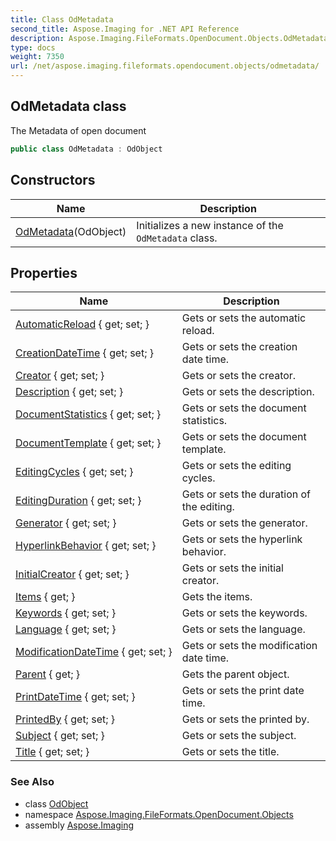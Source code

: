 ```yaml
---
title: Class OdMetadata
second_title: Aspose.Imaging for .NET API Reference
description: Aspose.Imaging.FileFormats.OpenDocument.Objects.OdMetadata class. The Metadata of open document
type: docs
weight: 7350
url: /net/aspose.imaging.fileformats.opendocument.objects/odmetadata/
---
```

## OdMetadata class

The Metadata of open document

```csharp
public class OdMetadata : OdObject
```

## Constructors

| Name | Description |
| --- | --- |
| [OdMetadata](odmetadata/)(OdObject) | Initializes a new instance of the `OdMetadata` class. |

## Properties

| Name | Description |
| --- | --- |
| [AutomaticReload](../../aspose.imaging.fileformats.opendocument.objects/odmetadata/automaticreload/) { get; set; } | Gets or sets the automatic reload. |
| [CreationDateTime](../../aspose.imaging.fileformats.opendocument.objects/odmetadata/creationdatetime/) { get; set; } | Gets or sets the creation date time. |
| [Creator](../../aspose.imaging.fileformats.opendocument.objects/odmetadata/creator/) { get; set; } | Gets or sets the creator. |
| [Description](../../aspose.imaging.fileformats.opendocument.objects/odmetadata/description/) { get; set; } | Gets or sets the description. |
| [DocumentStatistics](../../aspose.imaging.fileformats.opendocument.objects/odmetadata/documentstatistics/) { get; set; } | Gets or sets the document statistics. |
| [DocumentTemplate](../../aspose.imaging.fileformats.opendocument.objects/odmetadata/documenttemplate/) { get; set; } | Gets or sets the document template. |
| [EditingCycles](../../aspose.imaging.fileformats.opendocument.objects/odmetadata/editingcycles/) { get; set; } | Gets or sets the editing cycles. |
| [EditingDuration](../../aspose.imaging.fileformats.opendocument.objects/odmetadata/editingduration/) { get; set; } | Gets or sets the duration of the editing. |
| [Generator](../../aspose.imaging.fileformats.opendocument.objects/odmetadata/generator/) { get; set; } | Gets or sets the generator. |
| [HyperlinkBehavior](../../aspose.imaging.fileformats.opendocument.objects/odmetadata/hyperlinkbehavior/) { get; set; } | Gets or sets the hyperlink behavior. |
| [InitialCreator](../../aspose.imaging.fileformats.opendocument.objects/odmetadata/initialcreator/) { get; set; } | Gets or sets the initial creator. |
| [Items](../../aspose.imaging.fileformats.opendocument/odobject/items/) { get; } | Gets the items. |
| [Keywords](../../aspose.imaging.fileformats.opendocument.objects/odmetadata/keywords/) { get; set; } | Gets or sets the keywords. |
| [Language](../../aspose.imaging.fileformats.opendocument.objects/odmetadata/language/) { get; set; } | Gets or sets the language. |
| [ModificationDateTime](../../aspose.imaging.fileformats.opendocument.objects/odmetadata/modificationdatetime/) { get; set; } | Gets or sets the modification date time. |
| [Parent](../../aspose.imaging.fileformats.opendocument/odobject/parent/) { get; } | Gets the parent object. |
| [PrintDateTime](../../aspose.imaging.fileformats.opendocument.objects/odmetadata/printdatetime/) { get; set; } | Gets or sets the print date time. |
| [PrintedBy](../../aspose.imaging.fileformats.opendocument.objects/odmetadata/printedby/) { get; set; } | Gets or sets the printed by. |
| [Subject](../../aspose.imaging.fileformats.opendocument.objects/odmetadata/subject/) { get; set; } | Gets or sets the subject. |
| [Title](../../aspose.imaging.fileformats.opendocument.objects/odmetadata/title/) { get; set; } | Gets or sets the title. |

### See Also

* class [OdObject](../../aspose.imaging.fileformats.opendocument/odobject/)
* namespace [Aspose.Imaging.FileFormats.OpenDocument.Objects](../../aspose.imaging.fileformats.opendocument.objects/)
* assembly [Aspose.Imaging](../../)


